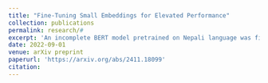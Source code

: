 ```yaml
---
title: "Fine-Tuning Small Embeddings for Elevated Performance"
collection: publications
permalink: research/#
excerpt: 'An incomplete BERT model pretrained on Nepali language was fine-tuned using previously unseen data to generate elevated word embeddings. The generated word embeddings were further used in some intrinsic and extrinsic tasks. Performance of the enhanced embedding was compared with that of the pre-trained model and a complete BERT model.'
date: 2022-09-01
venue: arXiv preprint
paperurl: 'https://arxiv.org/abs/2411.18099'
citation: 
---
```

